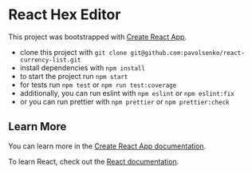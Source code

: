 # React Hex Editor

This project was bootstrapped with [Create React App](https://github.com/facebook/create-react-app).

- clone this project with `git clone git@github.com:pavolsenko/react-currency-list.git`
- install dependencies with `npm install`
- to start the project run `npm start`
- for tests run `npm test` or `npm run test:coverage`
- additionally, you can run eslint with `npm eslint` or `npm eslint:fix`
- or you can run prettier with `npm prettier` or `npm prettier:check`
## Learn More

You can learn more in the [Create React App documentation](https://facebook.github.io/create-react-app/docs/getting-started).

To learn React, check out the [React documentation](https://reactjs.org/).
